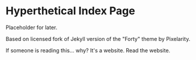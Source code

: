 # Hyperthetical Index Page

Placeholder for later.

Based on licensed fork of Jekyll version of the "Forty" theme by Pixelarity.

If someone is reading this... why? It's a website. Read the website.